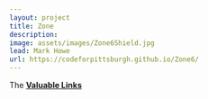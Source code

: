 ```yaml
---
layout: project
title: Zone
description: 
image: assets/images/Zone6Shield.jpg
lead: Mark Howe
url: https://codeforpittsburgh.github.io/Zone6/
---
```


The [**Valuable Links**](/Zone6) 

